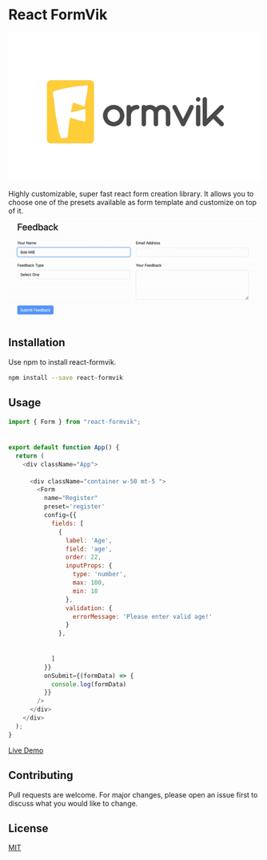 # React FormVik

![React FormVik](https://raw.githubusercontent.com/vvkkumar06/react-formvik/main/.storybook/formvik-logo.png)

Highly customizable, super fast react form creation library. It allows you to choose one of the presets available as form template and customize on top of it.
![](https://raw.githubusercontent.com/vvkkumar06/react-formvik/main/src/assets/feedback.gif)
## Installation

Use npm to install react-formvik.

```bash
npm install --save react-formvik
```

## Usage

```javascript
import { Form } from "react-formvik";


export default function App() {
  return (
    <div className="App">

      <div className="container w-50 mt-5 ">
        <Form
          name="Register"
          preset='register'
          config={{
            fields: [
              {
                label: 'Age',
                field: 'age',
                order: 22,
                inputProps: {
                  type: 'number',
                  max: 100,
                  min: 18
                },
                validation: {
                  errorMessage: 'Please enter valid age!'
                }
              },
            
           
            ]
          }}
          onSubmit={(formData) => {
            console.log(formData)
          }}
        />
      </div>
    </div>
  );
}

```
[Live Demo](https://fascinating-paletas-04c303.netlify.app/?path=/story/introduction-using-preset-config--using-preset-config)

## Contributing

Pull requests are welcome. For major changes, please open an issue first
to discuss what you would like to change.

## License

[MIT](https://choosealicense.com/licenses/mit/)